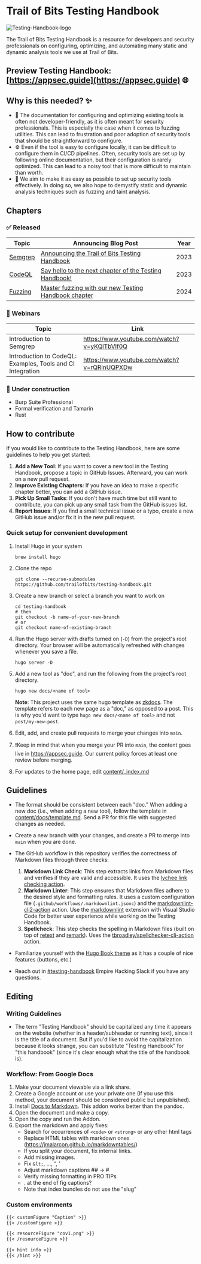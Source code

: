 # Trail of Bits Testing Handbook

![Testing-Handbook-logo][logo]

[logo]:th-logo.jpg

The Trail of Bits Testing Handbook is a resource for developers and security professionals on configuring, optimizing,
and automating many static and dynamic analysis tools we use at Trail of Bits.

## Preview Testing Handbook: [https://appsec.guide](https://appsec.guide) 🌐

## Why is this needed? ✨

- 📃 The documentation for configuring and optimizing existing tools is often not developer-friendly, as it is often meant
for security professionals. This is especially the case when it comes to fuzzing utilities. This can lead to frustration
and poor adoption of security tools that should be straightforward to configure.
- ⚙️ Even if the tool is easy to configure locally, it can be difficult to configure them in CI/CD pipelines.
Often, security tools are set up by following online documentation, but their configuration is rarely optimized.
This can lead to a noisy tool that is more difficult to maintain than worth.
- 🧠 We aim to make it as easy as possible to set up security tools effectively. In doing so, we also
hope to demystify static and dynamic analysis techniques such as fuzzing and taint analysis.

## Chapters

### ✅ Released

|Topic|Announcing Blog Post|Year|
|---|---|---|
|[Semgrep](https://appsec.guide/docs/static-analysis/semgrep/)| [Announcing the Trail of Bits Testing Handbook](https://blog.trailofbits.com/2023/07/26/announcing-the-trail-of-bits-testing-handbook/)|2023|
|[CodeQL](https://appsec.guide/docs/static-analysis/codeql/)| [Say hello to the next chapter of the Testing Handbook!](https://blog.trailofbits.com/2023/12/11/say-hello-to-the-next-chapter-of-the-testing-handbook/)|2023|
|[Fuzzing](https://appsec.guide/docs/fuzzing/)| [Master fuzzing with our new Testing Handbook chapter](https://blog.trailofbits.com/2024/02/09/master-fuzzing-with-our-new-testing-handbook-chapter/)|2024|

### 🎥 Webinars

| Topic | Link |
|---|---|
| Introduction to Semgrep | https://www.youtube.com/watch?v=yKQlTbVlf0Q |
| Introduction to CodeQL: Examples, Tools and CI Integration | https://www.youtube.com/watch?v=rQRlnUQPXDw |

### 🚧 Under construction

- Burp Suite Professional
- Formal verification and Tamarin
- Rust

## How to contribute

If you would like to contribute to the Testing Handbook, here are some guidelines to help you get started:

1. **Add a New Tool**: If you want to cover a new tool in the Testing Handbook,
propose a topic in GitHub Issues. Afterward, you can work on a new pull request.
1. **Improve Existing Chapters**: If you have an idea to make a specific chapter better,
you can add a GitHub issue.
1. **Pick Up Small Tasks**: If you don't have much time but still want to contribute,
you can pick up any small task from the GitHub issues list.
1. **Report Issues**: If you find a small technical issue or a typo,
create a new GitHub issue and/or fix it in the new pull request.

### Quick setup for convenient development

1. Install Hugo in your system

    ```shell
    brew install hugo
    ```

2. Clone the repo

    ```shell
    git clone --recurse-submodules https://github.com/trailofbits/testing-handbook.git
    ```

3. Create a new branch or select a branch you want to work on

   ```shell
   cd testing-handbook
   # then
   git checkout -b name-of-your-new-branch
   # or
   git checkout name-of-existing-branch

4. Run the Hugo server with drafts turned on (`-D`) from the project's root directory.
Your browser will be automatically refreshed with changes whenever you save a file.

    ```shell
    hugo server -D
    ```

5. Add a new tool as "doc", and run the following from the project's root directory.

    ```shell
    hugo new docs/<name of tool>
    ```

    **Note**: This project uses the same hugo template as [zkdocs](https://www.zkdocs.com/). The template refers to each
    new page as a "doc," as opposed to a post. This is why you'd want to type `hugo new docs/<name of tool>` and not `post/my-new-post`.

6. Edit, add, and create pull requests to merge your changes into `main`.

7. ❗Keep in mind that when you merge your PR into `main`, the content goes live in <https://appsec.guide>.
    Our current policy forces at least one review before merging.

8. For updates to the home page, edit [content/_index.md](content/_index.md)

## Guidelines

- The format should be consistent between each "doc." When adding a new doc (i.e., when adding a new tool), follow the
  template in [content/docs/template.md](content/docs/template.md). Send a PR for this file with suggested changes as needed.

- Create a new branch with your changes, and create a PR to merge into `main` when you are done.

- The GitHub workflow in this repository verifies the correctness of Markdown files through three checks:
  1. **Markdown Link Check**: This step extracts links from Markdown files and verifies if they are valid and accessible.
    It uses the [lychee link checking action](https://github.com/lycheeverse/lychee-action).
  2. **Markdown Linter**: This step ensures that Markdown files adhere to the desired style and formatting rules.
    It uses a custom configuration file (`.github/workflows/.markdownlint.jsonc`) and the
     [markdownlint-cli2-action](https://github.com/DavidAnson/markdownlint-cli2-action) action.
     Use the [markdownlint](https://marketplace.visualstudio.com/items?itemName=DavidAnson.vscode-markdownlint) extension
     with Visual Studio Code for better user experience while working on the Testing Handbook.
  3. **Spellcheck**: This step checks the spelling in Markdown files
     (built on top of [retext](https://github.com/retextjs/retext) and [remark](https://github.com/remarkjs/remark)).
     Uses the [tbroadley/spellchecker-cli-action](https://github.com/tbroadley/spellchecker-cli-action) action.

- Familiarize yourself with the [Hugo Book theme](https://hugo-book-demo.netlify.app/)
as it has a couple of nice features (buttons, etc.)
- Reach out in [#testing-handbook](https://empirehacking.slack.com/archives/C06CSLSQAMB) Empire Hacking Slack if you have any questions.

## Editing

### Writing Guidelines

- The term "Testing Handbook" should be capitalized any time it appears on the website (whether in a header/subheader or running text),
since it is the title of a document. But if you'd like to avoid the capitalization because it looks strange, you can substitute
"Testing Handbook" for "this handbook" (since it's clear enough what the title of the handbook is).

### Workflow: From Google Docs

1. Make your document viewable via a link share.
2. Create a Google account or use your private one (If you use this method, your document should be considered public but unpublished).
3. Install [Docs to Markdown](https://workspace.google.com/marketplace/app/docs_to_markdown/700168918607).
This addon works better than the pandoc.
4. Open the document and make a copy.
5. Open the copy and run the Addon.
6. Export the markdown and apply fixes:
   - Search for occurrences of `<code>` or `<strong>` or any other html tags
   - Replace HTML tables with markdown ones (<https://jmalarcon.github.io/markdowntables/>)
   - If you split your document, fix internal links.
   - Add missing images.
   - Fix `&lt;`, …, “, ’
   - Adjust markdown captions ## -> #
   - Verify missing formatting in PRO TIPs
   - . at the end of fig captions?
   - Note that index bundles do not use the "slug"

### Custom environments

```md
{{< customFigure "Caption" >}}
{{< /customFigure >}}

{{< resourceFigure "cov1.png" >}}
{{< /resourceFigure >}}

{{< hint info >}}
{{< /hint >}}
```

